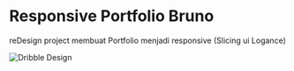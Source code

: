 # Responsive Portfolio Bruno
reDesign project membuat Portfolio menjadi responsive (Slicing ui Logance)

![Dribble Design](../example1.png)
